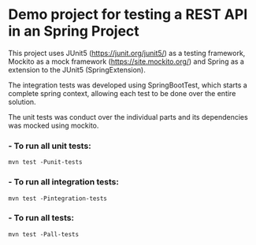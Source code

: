 # Demo project for testing a REST API in an Spring Project
This project uses JUnit5 (https://junit.org/junit5/) as a testing framework, Mockito as a mock framework (https://site.mockito.org/) and Spring as a extension to the JUnit5 (SpringExtension).

The integration tests was developed using SpringBootTest, which starts a complete spring context, allowing each test to be done over the entire solution.

The unit tests was conduct over the individual parts and its dependencies was mocked using mockito.

### - To run all unit tests:
`mvn test -Punit-tests`

### - To run all integration tests:
`mvn test -Pintegration-tests`

### - To run all tests:
`mvn test -Pall-tests`

